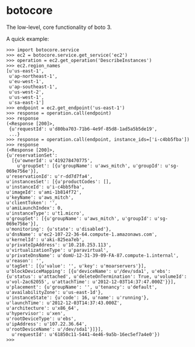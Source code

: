 botocore
========

The low-level, core functionality of boto 3.

A quick example:

    >>> import botocore.service
    >>> ec2 = botocore.service.get_service('ec2')
    >>> operation = ec2.get_operation('DescribeInstances')
    >>> ec2.region_names
    [u'us-east-1',
     u'ap-northeast-1',
     u'eu-west-1',
     u'ap-southeast-1',
     u'us-west-2',
     u'us-west-1',
     u'sa-east-1']
    >>> endpoint = ec2.get_endpoint('us-east-1')
    >>> response = operation.call(endpoint)
    >>> response
    (<Response [200]>,
     {u'requestId': u'd80ba703-71b6-4e9f-85d8-1ad5a5b5de19',
     ...}
    >>> response = operation.call(endpoint, instance_ids=['i-c4bb5fba'])
    >>> response
    (<Response [200]>,
    {u'reservationSet':
      [{u'ownerId': u'419278470775',
        u'groupSet': [{u'groupName': u'aws_mitch', u'groupId': u'sg-069e756e'}],
	u'reservationId': u'r-dd7d7fa4',
	u'instancesSet': [{u'productCodes': [],
	u'instanceId': u'i-c4bb5fba',
	u'imageId': u'ami-1b814f72',
	u'keyName': u'aws_mitch',
	u'clientToken': '',
	u'amiLaunchIndex': 0,
	u'instanceType': u't1.micro',
	u'groupSet': [{u'groupName': u'aws_mitch', u'groupId': u'sg-069e756e'}],
	u'monitoring': {u'state': u'disabled'},
	u'dnsName': u'ec2-107-22-36-64.compute-1.amazonaws.com',
	u'kernelId': u'aki-825ea7eb',
	u'privateIpAddress': u'10.210.253.113',
	u'virtualizationType': u'paravirtual',
	u'privateDnsName': u'domU-12-31-39-09-FA-87.compute-1.internal',
	u'reason': '',
	u'tagSet': [{u'value': '', u'key': u'moarservers'}],
	u'blockDeviceMapping': [{u'deviceName': u'/dev/sda1', u'ebs': {u'status': u'attached', u'deleteOnTermination': True, u'volumeId': u'vol-2ac62055', u'attachTime': u'2012-12-03T14:37:47.000Z'}}],
	u'placement': {u'groupName': '', u'tenancy': u'default', u'availabilityZone': u'us-east-1d'},
	u'instanceState': {u'code': 16, u'name': u'running'},
	u'launchTime': u'2012-12-03T14:37:43.000Z',
	u'architecture': u'x86_64',
	u'hypervisor': u'xen',
	u'rootDeviceType': u'ebs',
	u'ipAddress': u'107.22.36.64',
	u'rootDeviceName': u'/dev/sda1'}]}],
      u'requestId': u'61850c11-5441-4e46-9a5b-16ec5ef7a4e0'})
    >>>